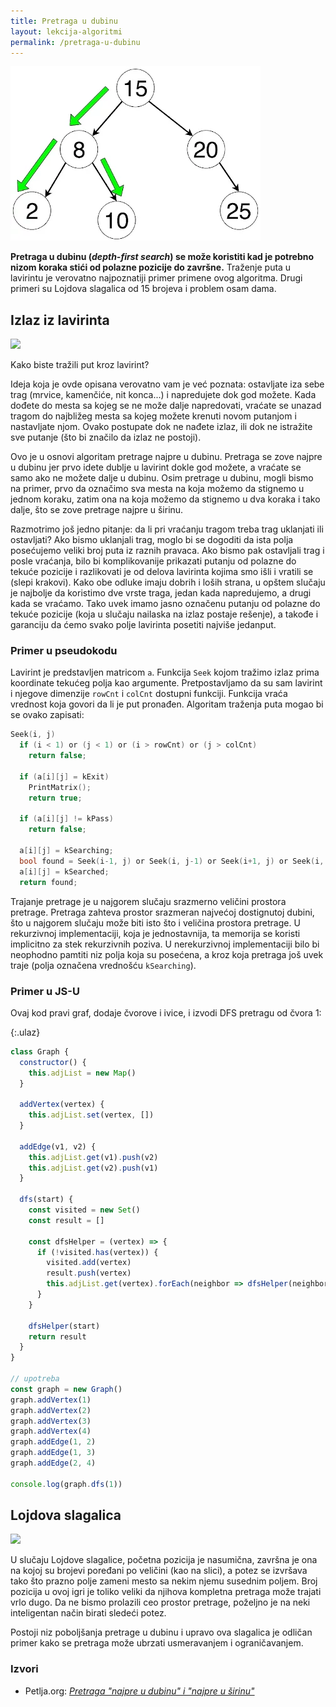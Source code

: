 ```yaml
---
title: Pretraga u dubinu
layout: lekcija-algoritmi
permalink: /pretraga-u-dubinu
---
```


![](/images/koncepti/algoritmi/depth-first-search.webp)

**Pretraga u dubinu (*depth-first search*) se može koristiti kad je potrebno nizom koraka stići od polazne pozicije do završne.** Traženje puta u lavirintu je verovatno najpoznatiji primer primene ovog algoritma. Drugi primeri su Lojdova slagalica od 15 brojeva i problem osam dama.

## Izlaz iz lavirinta

![](https://upload.wikimedia.org/wikipedia/commons/1/11/Tremaux_Maze_Solving_Algorithm.gif)

Kako biste tražili put kroz lavirint?

Ideja koja je ovde opisana verovatno vam je već poznata: ostavljate iza sebe trag (mrvice, kamenčiće, nit konca...) i napredujete dok god možete. Kada dođete do mesta sa kojeg se ne može dalje napredovati, vraćate se unazad tragom do najbližeg mesta sa kojeg možete krenuti novom putanjom i nastavljate njom. Ovako postupate dok ne nađete izlaz, ili dok ne istražite sve putanje (što bi značilo da izlaz ne postoji).

Ovo je u osnovi algoritam pretrage najpre u dubinu. Pretraga se zove najpre u dubinu jer prvo idete dublje u lavirint dokle god možete, a vraćate se samo ako ne možete dalje u dubinu. Osim pretrage u dubinu, mogli bismo na primer, prvo da označimo sva mesta na koja možemo da stignemo u jednom koraku, zatim ona na koja možemo da stignemo u dva koraka i tako dalje, što se zove pretrage najpre u širinu.

Razmotrimo još jedno pitanje: da li pri vraćanju tragom treba trag uklanjati ili ostavljati? Ako bismo uklanjali trag, moglo bi se dogoditi da ista polja posećujemo veliki broj puta iz raznih pravaca. Ako bismo pak ostavljali trag i posle vraćanja, bilo bi komplikovanije prikazati putanju od polazne do tekuće pozicije i razlikovati je od delova lavirinta kojima smo išli i vratili se (slepi krakovi). Kako obe odluke imaju dobrih i loših strana, u opštem slučaju je najbolje da koristimo dve vrste traga, jedan kada napredujemo, a drugi kada se vraćamo. Tako uvek imamo jasno označenu putanju od polazne do tekuće pozicije (koja u slučaju nailaska na izlaz postaje rešenje), a takođe i garanciju da ćemo svako polje lavirinta posetiti najviše jedanput.

### Primer u pseudokodu

Lavirint je predstavljen matricom `a`. Funkcija `Seek` kojom tražimo izlaz prima koordinate tekućeg polja kao argumente. Pretpostavljamo da su sam lavirint i njegove dimenzije `rowCnt` i `colCnt` dostupni funkciji. Funkcija vraća vrednost koja govori da li je put pronađen. Algoritam traženja puta mogao bi se ovako zapisati:

```c
Seek(i, j)
  if (i < 1) or (j < 1) or (i > rowCnt) or (j > colCnt)
    return false;

  if (a[i][j] = kExit)
    PrintMatrix();
    return true;

  if (a[i][j] != kPass)
    return false;

  a[i][j] = kSearching;
  bool found = Seek(i-1, j) or Seek(i, j-1) or Seek(i+1, j) or Seek(i, j+1);
  a[i][j] = kSearched;
  return found;
```

Trajanje pretrage je u najgorem slučaju srazmerno veličini prostora pretrage. Pretraga zahteva prostor srazmeran najvećoj dostignutoj dubini, što u najgorem slučaju može biti isto što i veličina prostora pretrage. U rekurzivnoj implementaciji, koja je jednostavnija, ta memorija se koristi implicitno za stek rekurzivnih poziva. U nerekurzivnoj implementaciji bilo bi neophodno pamtiti niz polja koja su posećena, a kroz koja pretraga još uvek traje (polja označena vrednošću `kSearching`).

### Primer u JS-U

Ovaj kod pravi graf, dodaje čvorove i ivice, i izvodi DFS pretragu od čvora 1:

{:.ulaz}
```js
class Graph {
  constructor() {
    this.adjList = new Map()
  }

  addVertex(vertex) {
    this.adjList.set(vertex, [])
  }

  addEdge(v1, v2) {
    this.adjList.get(v1).push(v2)
    this.adjList.get(v2).push(v1)
  }

  dfs(start) {
    const visited = new Set()
    const result = []

    const dfsHelper = (vertex) => {
      if (!visited.has(vertex)) {
        visited.add(vertex)
        result.push(vertex)
        this.adjList.get(vertex).forEach(neighbor => dfsHelper(neighbor))
      }
    }

    dfsHelper(start)
    return result
  }
}

// upotreba
const graph = new Graph()
graph.addVertex(1)
graph.addVertex(2)
graph.addVertex(3)
graph.addVertex(4)
graph.addEdge(1, 2)
graph.addEdge(1, 3)
graph.addEdge(2, 4)

console.log(graph.dfs(1))
```

## Lojdova slagalica

![](https://upload.wikimedia.org/wikipedia/commons/thumb/9/91/15-puzzle.svg/240px-15-puzzle.svg.png)

U slučaju Lojdove slagalice, početna pozicija je nasumična, završna je ona na kojoj su brojevi poređani po veličini (kao na slici), a potez se izvršava tako što prazno polje zameni mesto sa nekim njemu susednim poljem. Broj pozicija u ovoj igri je toliko veliki da njihova kompletna pretraga može trajati vrlo dugo. Da ne bismo prolazili ceo prostor pretrage, poželjno je na neki inteligentan način birati sledeći potez.

Postoji niz poboljšanja pretrage u dubinu i upravo ova slagalica je odličan primer kako se pretraga može ubrzati usmeravanjem i ograničavanjem.

### Izvori

- Petlja.org: [*Pretraga "najpre u dubinu" i "najpre u širinu"*](https://petlja.org/BubbleBee/r/Lectures/algoritmi-pretrage-najpre-u-dubinu-i-najpre-u-sirinu)
